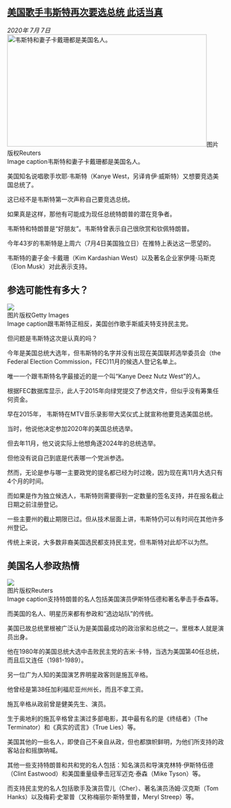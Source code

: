 <!--1594158397000-->
[美国歌手韦斯特再次要选总统 此话当真](http://www.bbc.com/zhongwen/simp/world-53325183)
------

<div><i>2020年 7月 7日</i></div><div><div class="story-body__inner" property="articleBody"><div class="media-landscape has-caption body-width lead"><span class="image-and-copyright-container"><img class="js-image-replace" alt="韦斯特和妻子卡戴珊都是美国名人。" src="https://images.weserv.nl/?url=ichef.bbci.co.uk/news/640/cpsprodpb/2E0B/production/_113278711_whatsubject.jpg" width="464" height="261"><span class="off-screen">图片版权</span><span class="story-image-copyright">Reuters</span></span><figcaption class="media-caption"><span class="off-screen">Image caption</span><span class="media-caption__text">韦斯特和妻子卡戴珊都是美国名人。</span></figcaption></div><p class="story-body__introduction">美国知名说唱歌手坎耶·韦斯特（Kanye West，另译肯伊·威斯特）又想要竞选美国总统了。</p><div id="bbccom_mpu_3" class="bbccom_slot mpu-ad" aria-hidden="true"><div class="bbccom_advert"></div></div><p>这已经不是韦斯特第一次声称自己要竞选总统。</p><p>如果真是这样，那他有可能成为现任总统特朗普的潜在竞争者。</p><div id="bbccom_mpu_1_2" class="bbccom_slot mpu-ad" aria-hidden="true"><div class="bbccom_advert"></div></div><p>韦斯特和特朗普是“好朋友”。韦斯特曾表示自己很欣赏和钦佩特朗普。</p><p>今年43岁的韦斯特是上周六（7月4日美国独立日）在推特上表达这一愿望的。</p><p>韦斯特的妻子金·卡戴珊（Kim Kardashian West）以及著名企业家伊隆·马斯克（Elon Musk）对此表示支持。</p><h2 class="story-body__crosshead">参选可能性有多大？</h2><div class="media-landscape has-caption body-width"><span class="image-and-copyright-container"><img src="https://images.weserv.nl/?url=ichef.bbci.co.uk/news/640/cpsprodpb/551B/production/_113278712_whatsubject.jpg"><br><span class="off-screen">图片版权</span><span class="story-image-copyright">Getty Images</span></span><figcaption class="media-caption"><span class="off-screen">Image caption</span><span class="media-caption__text">跟韦斯特正相反，美国创作歌手斯威夫特支持民主党。</span></figcaption></div><p>但问题是韦斯特这次是认真的吗？</p><p>今年是美国总统大选年，但韦斯特的名字并没有出现在美国联邦选举委员会（the Federal Election Commission，FEC)11月的候选人登记名单上。</p><p>唯一一个跟韦斯特名字最接近的是一个叫“Kanye Deez Nutz West”的人。</p><p>根据FEC数据库显示，此人于2015年向绿党提交了参选文件，但似乎没有筹集任何资金。</p><p>早在2015年， 韦斯特在MTV音乐录影带大奖仪式上就宣称他要竞选美国总统。</p><p>当时，他说他决定参加2020年的美国总统选举。</p><p>但去年11月，他又说实际上他想角逐2024年的总统选举。</p><p>但他没有说自己到底是代表哪一个党派参选。</p><p>然而，无论是参与哪一主要政党的提名都已经为时过晚，因为现在离11月大选只有4个月的时间。</p><p>而如果是作为独立候选人，韦斯特则需要得到一定数量的签名支持，并在报名截止日期之前注册登记。</p><p>一些主要州的截止期限已过。但从技术层面上讲，韦斯特仍可以有时间在其他许多州登记。</p><p>传统上来说，大多数非裔美国选民都支持民主党，但韦斯特对此却不以为然。</p><h2 class="story-body__crosshead">美国名人参政热情</h2><div class="media-landscape has-caption full-width"><span class="image-and-copyright-container"><img src="https://images.weserv.nl/?url=ichef.bbci.co.uk/news/640/cpsprodpb/0CB9/production/_113275230_53325183.jpg"><br><span class="off-screen">图片版权</span><span class="story-image-copyright">Reuters</span></span><figcaption class="media-caption"><span class="off-screen">Image caption</span><span class="media-caption__text">支持特朗普的名人包括美国演员伊斯特伍德和著名拳击手泰森等。</span></figcaption></div><p>而美国的名人、明星历来都有参政和“选边站队”的传统。</p><p>美国已故总统里根被广泛认为是美国最成功的政治家和总统之一。里根本人就是演员出身。</p><p>他在1980年的美国总统大选中击败民主党的吉米·卡特，当选为美国第40任总统，而且后又连任（1981-1989）。</p><p>另一位广为人知的美国演艺界明星政客则是施瓦辛格。</p><p>他曾经是第38任加利福尼亚州州长，而且不拿工资。</p><p>施瓦辛格从政前曾是健美先生、演员。</p><p>生于奥地利的施瓦辛格曾主演过多部电影，其中最有名的是《终结者》（The Terminator）和《真实的谎言》（True Lies）等。</p><p>美国其他的一些名人，即使自己不亲自从政，但也都旗帜鲜明，为他们所支持的政客站台和摇旗呐喊。</p><p>其他一些支持特朗普和共和党的名人包括：知名演员和导演克林特·伊斯特伍德（Clint Eastwood）和美国重量级拳击冠军迈克·泰森（Mike Tyson）等。</p><p>而支持民主党的名人包括歌手及演员雪儿（Cher）、著名演员汤姆·汉克斯（Tom Hanks）以及梅莉·史翠普（又称梅丽尔·斯特里普，Meryl Streep）等。</p></div></div>

